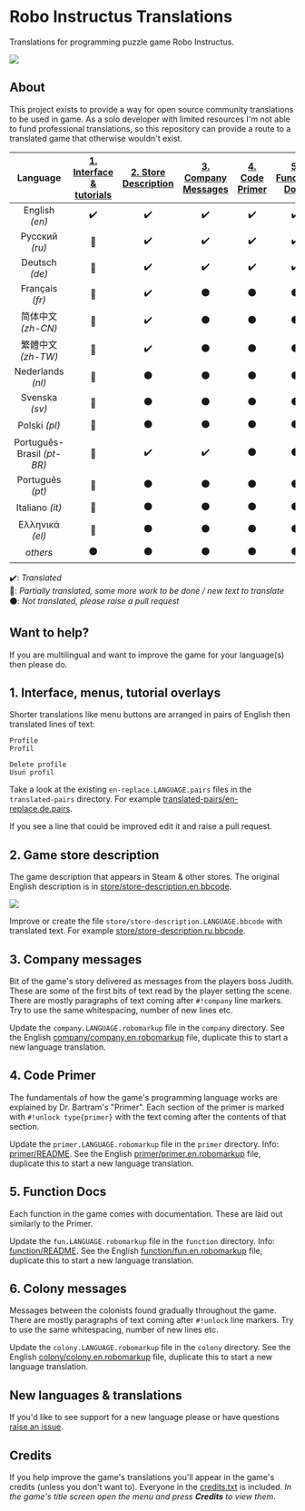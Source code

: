 Robo Instructus Translations
============================
Translations for programming puzzle game Robo Instructus.

![](https://user-images.githubusercontent.com/2331607/61449475-ee2c4c80-a94c-11e9-9390-3832f9c7f1e0.png)

## About
This project exists to provide a way for open source community translations to be used in game. As a solo developer with limited resources I'm not able to fund professional translations, so this repository can provide a route to a translated game that otherwise wouldn't exist.

Language | [1. Interface & tutorials](#1-interface-menus-tutorial-overlays "Interface, menus, tutorial overlays") | [2. Store Description](#2-game-store-description "Game description that appears in Steam & other stores.") | [3. Company Messages](#3-company-messages "Messages from Judith.") | [4. Code Primer](#4-code-primer "Bartram's Code Primer.") | [5. Function Docs](#5-function-docs "Function Documentation") | [6. Colony Messages](#6-colony-messages "Colony Messages")
:---: | :---: | :---: | :---: | :---: | :---: | :---:
English _(en)_ | :heavy_check_mark: | :heavy_check_mark: | :heavy_check_mark: | :heavy_check_mark: | :heavy_check_mark: | :heavy_check_mark:
Русский _(ru)_ | :large_blue_circle: | :heavy_check_mark: | :heavy_check_mark: | :heavy_check_mark: | :heavy_check_mark: | :heavy_check_mark:
Deutsch _(de)_ | :large_blue_circle: | :heavy_check_mark: | :heavy_check_mark: | :heavy_check_mark: | :heavy_check_mark: | :black_circle:
Français _(fr)_ | :large_blue_circle: | :heavy_check_mark: | :black_circle: | :black_circle: | :black_circle: | :black_circle:
简体中文 _(zh-CN)_ | :large_blue_circle: | :heavy_check_mark: | :black_circle: | :black_circle: | :black_circle: | :black_circle:
繁體中文 _(zh-TW)_ | :large_blue_circle: | :heavy_check_mark: | :black_circle: | :black_circle: | :black_circle: | :black_circle:
Nederlands _(nl)_ | :large_blue_circle: | :black_circle: | :black_circle: | :black_circle: | :black_circle: | :black_circle:
Svenska _(sv)_ | :large_blue_circle: | :black_circle: | :black_circle: | :black_circle: | :black_circle: | :black_circle:
Polski _(pl)_ | :large_blue_circle: | :black_circle: | :black_circle: | :black_circle: | :black_circle: | :black_circle:
Português-Brasil _(pt-BR)_ | :large_blue_circle: | :heavy_check_mark: | :heavy_check_mark: | :black_circle: | :black_circle: | :black_circle:
Português _(pt)_ | :large_blue_circle: | :black_circle: | :black_circle: | :black_circle: | :black_circle: | :black_circle:
Italiano _(it)_ | :large_blue_circle: | :black_circle: | :black_circle: | :black_circle: | :black_circle: | :black_circle:
Ελληνικά _(el)_ | :large_blue_circle: | :black_circle: | :black_circle: | :black_circle: | :black_circle: | :black_circle:
_others_ | :black_circle: | :black_circle: | :black_circle: | :black_circle: | :black_circle: | :black_circle:

:heavy_check_mark:: _Translated_<br/>
:large_blue_circle:: _Partially translated, some more work to be done / new text to translate_<br/>
:black_circle:: _Not translated, please raise a pull request_<br/>

## Want to help?
If you are multilingual and want to improve the game for your language(s) then please do.

## 1. Interface, menus, tutorial overlays
Shorter translations like menu buttons are arranged in pairs of English then translated lines of text:
```
Profile
Profil

Delete profile
Usuń profil
```

Take a look at the existing `en-replace.LANGUAGE.pairs` files in the `translated-pairs` directory. For example [translated-pairs/en-replace.de.pairs](./translated-pairs/en-replace.de.pairs).

If you see a line that could be improved edit it and raise a pull request.

## 2. Game store description
The game description that appears in Steam & other stores. The original English description is in [store/store-description.en.bbcode](./store/store-description.en.bbcode).

![](https://user-images.githubusercontent.com/2331607/59967068-293d8a80-951d-11e9-92c4-549bbeafe3a8.png)

Improve or create the file `store/store-description.LANGUAGE.bbcode` with translated text. For example [store/store-description.ru.bbcode](./store/store-description.ru.bbcode).

## 3. Company messages
Bit of the game's story delivered as messages from the players boss Judith. These are some of the first bits of text read by the player setting the scene. There are mostly paragraphs of text coming after `#!company` line markers. Try to use the same whitespacing, number of new lines etc.

Update the `company.LANGUAGE.robomarkup` file in the `company` directory. See the English [company/company.en.robomarkup](./company/company.en.robomarkup) file, duplicate this to start a new language translation.

## 4. Code Primer
The fundamentals of how the game's programming language works are explained by Dr. Bartram's "Primer". Each section of the primer is marked with `#!unlock type{primer}` with the text coming after the contents of that section.

Update the `primer.LANGUAGE.robomarkup` file in the `primer` directory. Info: [primer/README](./primer/README.md). See the English [primer/primer.en.robomarkup](./primer/primer.en.robomarkup) file, duplicate this to start a new language translation.

## 5. Function Docs
Each function in the game comes with documentation. These are laid out similarly to the Primer.

Update the `fun.LANGUAGE.robomarkup` file in the `function` directory. Info: [function/README](./function/README.md). See the English [function/fun.en.robomarkup](./function/fun.en.robomarkup) file, duplicate this to start a new language translation.

## 6. Colony messages
Messages between the colonists found gradually throughout the game. There are mostly paragraphs of text coming after `#!unlock` line markers. Try to use the same whitespacing, number of new lines etc.

Update the `colony.LANGUAGE.robomarkup` file in the `colony` directory. See the English [colony/colony.en.robomarkup](./colony/colony.en.robomarkup) file, duplicate this to start a new language translation.

## New languages & translations
If you'd like to see support for a new language please or have questions [raise an issue](https://github.com/big-ab-games/robo-instructus-translation/issues/new).

## Credits
If you help improve the game's translations you'll appear in the game's credits (unless you don't want to). Everyone in the [credits.txt](./credits.txt) is included. _In the game's title screen open the menu and press **Credits** to view them_.
